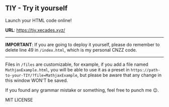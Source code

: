 ## TIY - Try it yourself

Launch your HTML code online!

**URL**: https://tiy.xecades.xyz/

---

**IMPORTANT**: If you are going to deploy it yourself, please do remember to delete line 49 in `/index.html`, which is my personal CNZZ code.

---

Files in `/files` are customizable, for example, if you add a file named `MathjaxExample.html`, you will be able to use it as a preset in `https://path-to-your-TIY/?file=MathjaxExample`, but please be aware that any change in this window WON'T be saved.

If you found any grammar mistake or something, feel free to punch me 😉.

MIT LICENSE
